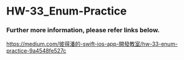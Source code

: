 # HW-33_Enum-Practice
### Further more information, please refer links below.
https://medium.com/彼得潘的-swift-ios-app-開發教室/hw-33-enum-practice-9a4548fe527c
